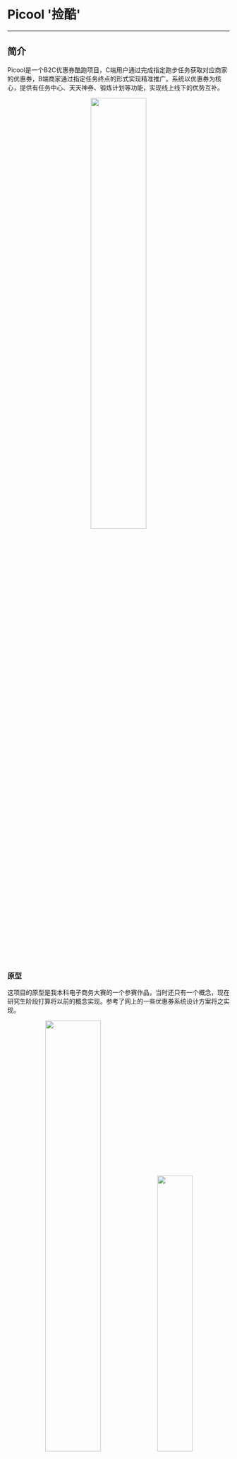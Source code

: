 # Picool  '捡酷'
---
## 简介
Picool是一个B2C优惠券酷跑项目，C端用户通过完成指定跑步任务获取对应商家的优惠券，B端商家通过指定任务终点的形式实现精准推广。系统以优惠券为核心，提供有任务中心、天天神券、锻炼计划等功能，实现线上线下的优势互补。
<div align=center>
<img src="image/picool.png" width="50%"  align>
</div>

### 原型
这项目的原型是我本科电子商务大赛的一个参赛作品，当时还只有一个概念，现在研究生阶段打算将以前的概念实现。参考了网上的一些优惠券系统设计方案将之实现。
<div align=center >
<img src="image/01.png" width="50%">
<img src="image/03.png" width="40%">
<br>当时写的计划书，只拿了个二等奖</br>
</div>

## 模块设计
综上整个系统大致可以分为两个系统，优惠券系统和酷跑系统。酷跑系统跟市面上的跑步app差不多，其共功能主要负责，用户任务开始和完成的监控。优惠券系统负责抢券、发券、券推送、核销等优惠券相关功能。因为有两个子系统，所以将用户登录注册抽离，实现SSO单点登录

### 单点登录
基于OAuth2协议实现的SSO单点登录。能够实现一次登录就可以访问酷跑和优惠券两个子系统。将登录模块单独抽离出来作为一个子系统，完成 **登录认证** 和子系统的 **访问授权** 这两个功能。

<div align=center >
<img src="image/单点登录.png" width="80%">
</div>

#### OAuth2.0
这里使用OAuth2.0协议来标准化的实现子系统和认证授权系统的交互。
<div align=center >
<img src="image/OAuth2.png" width="80%">
</div>
OAuth2.0是目前最流行的授权机制，用来授权第三方应用，获取用户数据，就是你登录的时候，可以选择的微信登录。其本质上是一种协议，用来规范不同系统和授权服务之间的授权机制的，这里用来实现用户无感知的不同子系统的登录

<div align=center >
<img src="image/OAuth2-1.png" width="80%">
</div>

（上面是标准流程，但是因为是同一个应用，这里实际实现的时候进行了简化，在拿到任意一个token时，下次登录会直接发送这个token，这样上图的3，4直接跳过了）

#### JWT双令牌
OAuth2协议具体使用JWT（json web token）进行实现，使用了jwt双令牌的方式进行无感知刷新。
因为使用token进行登录，token的失效时间会比较短（万一被窃取就有安全问题），但是token经常失效，用户需要频繁登录，体验就会很差。

所以对于活跃的用户，我们不希望它的token经常过期。那它每次访问我都刷新它的token，这个方案可以，但是每次都刷新会给服务器带来较大的压力。使用双token的方案就可以缓解这个问题，假如用户的token过期但是refresh_token没有过期，就是使用refresh_token进行刷新，refresh_token快过期了，再刷新refresh_token

### 多级缓存
缓存就是存储数据副本或计算结果的组件，以便后续可以更快地访问

**读多写少**、**不要求一致性**、**时效要求越低**、**访问频率越高**、对**最终一致性**和**数据丢失**有一定程度的容忍的场景适合使用缓存。

一般应用中的缓存，主要分为 客户端缓存  网络缓存  服务端缓存，该系统主要采用redis+cachego实现的多级缓存。
其中cachego用来做本地缓存，缓存一些较为热点访问量较高的数据，一般是会存储天天神券的相关信息（每个用户几乎都会查看）。
redis用作一级缓存，分布式缓存，用以减少用户直接访问mysql数据库的次数，提升整个系统的吞吐量。

<div align=center >
<img src="image/多级缓存.png" width="40%">
</div>


### GEO

 GEO 是 Redis 3.2 版本新增的数据类型，主要用于存储地理位置信息，并对存储的信息进行操作。
 使用redis的GEO数据结构，存储商家的经纬度和任务目的地的经纬度.再酷跑子系统中，app会获取用户的经纬度 
 使用命令：GEORADIUS key 经度 维度  范围 
 获取用户当前距离较近的任务，并由酷跑系统进行两个目标点的路径规划。

### 券设计
普通券：商家发放，用户完成指定跑步任务可得，专用于对应商家的商品优惠
神券：平台发放，通过‘天天神券’模块限量发放，全平台商家可用

### 优惠券的生成与分发
#### 表设计
##### 券模板（券批次）
字段名称     | 含义
-------- | -----
id | 批次id
batch_name | 模板名称
coupon_name  | 优惠券名称
rule_id |  优惠券的规则，外键
total_count |  优惠券发放总数量
assign_count |  已发放的优惠券数
used_count |  已使用的优惠券

每个优惠券都会有的东西将之抽象为一个优惠券模板，商家每次要创建一批优惠券就新增一个优惠券批次，并且可以统计这次优惠券的使用情况。

##### 优惠券规则表

字段名称     | 含义
-------- | -----
rule_id | 规则id
rule_name| 规则名称
type | 规则类型，比如0是普通券1是神券，现在就两个券
rule_content |  规则内容，存入json数据，制定详细优惠规则

者


##### 优惠券表




### B端功能

+ 优惠券发布
+ 跑步任务设置并绑定优惠券
+ 券的查看和统计
+ 券核销

### C端
+ 任务中心功能：附近的商家发布任务推送至任务中心
+ 天天神券功能：抢平台的神券
+ 领取任务，包括任务状态，时限等（跑步系统负责），完成任务出现领券入口
+ 券的使用，同商家核销

